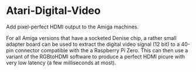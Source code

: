 # Atari-Digital-Video
Add pixel-perfect HDMI output to the Amiga machines.

For all Amiga versions that have a socketed Denise chip, a rather small adapter board can
be used to extract the digital video signal (12 bit) to a 40-pin connector compatible
with the a Raspberry Pi Zero. This can then use a variant of the RGBtoHDMI software 
to produce a perfect HDMI picure with very low latency (a few milliseconds at most).

